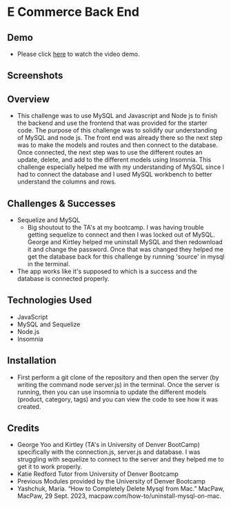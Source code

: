 # E Commerce Back End
## Demo
- Please click [here](https://drive.google.com/file/d/1l8BbE77rRtLxa0ZxAGmyhp9WFUUBAiE2/view) to watch the video demo. 
## Screenshots

## Overview 
- This challenge was to use MySQL and Javascript and Node js to finish the backend and use the frontend that was provided for the starter code. The purpose of this challenge was to solidify our understanding of MySQL and node js. The front end was already there so the next step was to make the models and routes and then connect to the database. Once connected, the next step was to use the different routes an update, delete, and add to the different models using Insomnia. This challenge especially helped me with my understanding of MySQL since I had to connect the database and I used MySQL workbench to better understand the columns and rows. 
## Challenges & Successes
- Sequelize and MySQL
    - Big shoutout to the TA's at my bootcamp. I was having trouble getting sequelize to connect and then I was locked out of MySQL. George and Kirtley helped me uninstall MySQL and then redownload it and change the password. Once that was changed they helped me get the database back for this challenge by running 'source' in mysql in the terminal. 
- The app works like it's supposed to which is a success and the database is connected properly.
## Technologies Used
- JavaScript
- MySQL and Sequelize
- Node.js
- Insomnia 
## Installation 
- First perform a git clone of the repository and then open the server (by writing the command node server.js) in the terminal. Once the server is running, then you can use insomnia to update the different models (product, category, tags) and you can view the code to see how it was created. 
## Credits 
- George Yoo and Kirtley (TA's in University of Denver BootCamp) specifically with the connection.js, server.js and database. I was struggling with sequelize to connect to the server and they helped me to get it to work properly.
- Katie Redford Tutor from University of Denver Bootcamp
- Previous Modules provided by the University of Denver Bootcamp
- Yashchuk, Maria. “How to Completely Delete Mysql from Mac.” MacPaw, MacPaw, 29 Sept. 2023, macpaw.com/how-to/uninstall-mysql-on-mac. 

